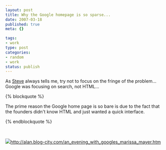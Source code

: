 ```yaml
--- 
layout: post
title: Why the Google homepage is so sparse...
date: 2007-03-18
published: true
meta: {}

tags: 
- work
type: post
categories: 
- random
- work
status: publish
---
```



As [Steve](http://www.sss-research.com/about-us.aspx#SteveEick) always tells me, try not to focus on the fringe of the problem… Google was focusing on search, not HTML…

{% blockquote %}

The prime reason the Google home page is so bare is due to the fact that the founders didn't know HTML and just wanted a quick interface.

{% endblockquote %}

 



![](http://media.eick.us/2011/05/425570627_daccd44bc2_m.jpg)<http://alan.blog-city.com/an_evening_with_googles_marissa_mayer.htm>


